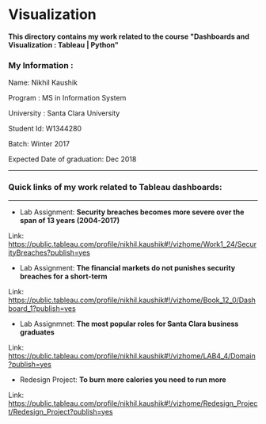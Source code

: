 # Visualization
**This directory contains my work related to the course "Dashboards and Visualization : Tableau | Python"**
 
### My Information : 

Name: Nikhil Kaushik

Program : MS in Information System

University : Santa Clara University

Student Id: W1344280

Batch: Winter 2017

Expected Date of graduation: Dec 2018

***
### Quick links of my work related to Tableau dashboards:
***

* Lab Assignment: **Security breaches becomes more severe over the span of 13 years (2004-2017)**

Link: https://public.tableau.com/profile/nikhil.kaushik#!/vizhome/Work1_24/SecurityBreaches?publish=yes

* Lab Assignment: **The financial markets do not punishes security breaches for a short-term**

Link: https://public.tableau.com/profile/nikhil.kaushik#!/vizhome/Book_12_0/Dashboard_1?publish=yes

* Lab Assignmnet: **The most popular roles for Santa Clara business graduates**

Link: https://public.tableau.com/profile/nikhil.kaushik#!/vizhome/LAB4_4/Domain?publish=yes

* Redesign Project: **To burn more calories you need to run more**

Link: https://public.tableau.com/profile/nikhil.kaushik#!/vizhome/Redesign_Project/Redesign_Project?publish=yes
